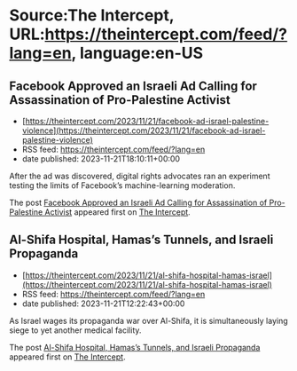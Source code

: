 # Source:The Intercept, URL:https://theintercept.com/feed/?lang=en, language:en-US

## Facebook Approved an Israeli Ad Calling for Assassination of Pro-Palestine Activist
 - [https://theintercept.com/2023/11/21/facebook-ad-israel-palestine-violence](https://theintercept.com/2023/11/21/facebook-ad-israel-palestine-violence)
 - RSS feed: https://theintercept.com/feed/?lang=en
 - date published: 2023-11-21T18:10:11+00:00

<p>After the ad was discovered, digital rights advocates ran an experiment testing the limits of Facebook’s machine-learning moderation.</p>
<p>The post <a href="https://theintercept.com/2023/11/21/facebook-ad-israel-palestine-violence/" rel="nofollow">Facebook Approved an Israeli Ad Calling for Assassination of Pro-Palestine Activist</a> appeared first on <a href="https://theintercept.com" rel="nofollow">The Intercept</a>.</p>

## Al-Shifa Hospital, Hamas’s Tunnels, and Israeli Propaganda
 - [https://theintercept.com/2023/11/21/al-shifa-hospital-hamas-israel](https://theintercept.com/2023/11/21/al-shifa-hospital-hamas-israel)
 - RSS feed: https://theintercept.com/feed/?lang=en
 - date published: 2023-11-21T12:22:43+00:00

<p>As Israel wages its propaganda war over Al-Shifa, it is simultaneously laying siege to yet another medical facility.</p>
<p>The post <a href="https://theintercept.com/2023/11/21/al-shifa-hospital-hamas-israel/" rel="nofollow">Al-Shifa Hospital, Hamas’s Tunnels, and Israeli Propaganda</a> appeared first on <a href="https://theintercept.com" rel="nofollow">The Intercept</a>.</p>

